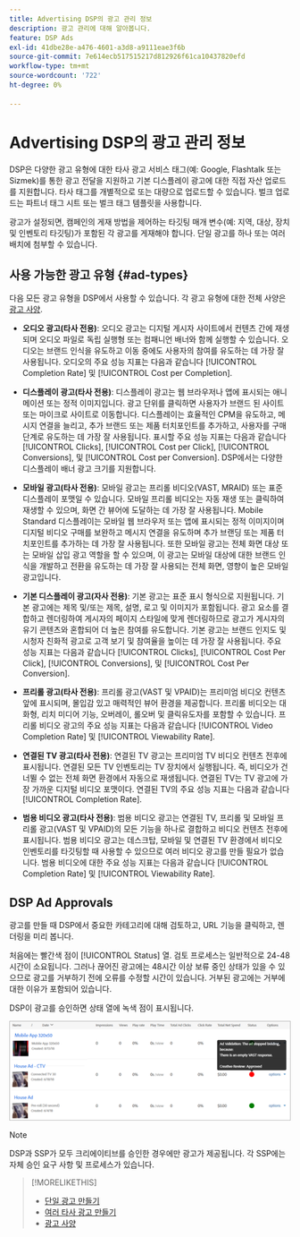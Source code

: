 ```yaml
---
title: Advertising DSP의 광고 관리 정보
description: 광고 관리에 대해 알아봅니다.
feature: DSP Ads
exl-id: 41dbe28e-a476-4601-a3d8-a9111eae3f6b
source-git-commit: 7e614ecb517515217d812926f61ca10437820efd
workflow-type: tm+mt
source-wordcount: '722'
ht-degree: 0%

---
```


# Advertising DSP의 광고 관리 정보

<!-- add "The Ads View (Dashboard?)" section -->

DSP은 다양한 광고 유형에 대한 타사 광고 서비스 태그(예: Google, Flashtalk 또는 Sizmek)를 통한 광고 전달을 지원하고 기본 디스플레이 광고에 대한 직접 자산 업로드를 지원합니다. 타사 태그를 개별적으로 또는 대량으로 업로드할 수 있습니다. 벌크 업로드는 파트너 태그 시트 또는 벌크 태그 템플릿을 사용합니다.

<!-- The bulk upload feature requires you to either a) upload DoubleClick and Flashtalking tag sheets or b) download a template, input your tags into the template, and then re-upload the template. -->
<!-- need a list of all supported third-party ad servers; see file in future-tbd folder -->

광고가 설정되면, 캠페인의 게재 방법을 제어하는 타깃팅 매개 변수(예: 지역, 대상, 장치 및 인벤토리 타깃팅)가 포함된 각 광고를 게재해야 합니다. 단일 광고를 하나 또는 여러 배치에 첨부할 수 있습니다.

## 사용 가능한 광고 유형 {#ad-types}

다음 모든 광고 유형을 DSP에서 사용할 수 있습니다. 각 광고 유형에 대한 전체 사양은 [광고 사양](ad-specs.md).

* **오디오 광고(타사 전용)**: 오디오 광고는 디지털 게시자 사이트에서 컨텐츠 간에 재생되며 오디오 파일로 독립 실행형 또는 컴패니언 배너와 함께 실행할 수 있습니다. 오디오는 브랜드 인식을 유도하고 이동 중에도 사용자의 참여를 유도하는 데 가장 잘 사용됩니다. 오디오의 주요 성능 지표는 다음과 같습니다 [!UICONTROL Completion Rate] 및 [!UICONTROL Cost per Completion].

* **디스플레이 광고(타사 전용)**: 디스플레이 광고는 웹 브라우저나 앱에 표시되는 애니메이션 또는 정적 이미지입니다. 광고 단위를 클릭하면 사용자가 브랜드 된 사이트 또는 마이크로 사이트로 이동합니다. 디스플레이는 효율적인 CPM을 유도하고, 메시지 연결을 늘리고, 추가 브랜드 또는 제품 터치포인트를 추가하고, 사용자를 구매 단계로 유도하는 데 가장 잘 사용됩니다. 표시할 주요 성능 지표는 다음과 같습니다 [!UICONTROL Clicks], [!UICONTROL Cost per Click], [!UICONTROL Conversions], 및 [!UICONTROL Cost per Conversion]. DSP에서는 다양한 디스플레이 배너 광고 크기를 지원합니다.

* **모바일 광고(타사 전용)**: 모바일 광고는 프리롤 비디오(VAST, MRAID) 또는 표준 디스플레이 포맷일 수 있습니다. 모바일 프리롤 비디오는 자동 재생 또는 클릭하여 재생할 수 있으며, 화면 간 뷰어에 도달하는 데 가장 잘 사용됩니다. Mobile Standard 디스플레이는 모바일 웹 브라우저 또는 앱에 표시되는 정적 이미지이며 디지털 비디오 구매를 보완하고 메시지 연결을 유도하며 추가 브랜딩 또는 제품 터치포인트를 추가하는 데 가장 잘 사용됩니다. 또한 모바일 광고는 전체 화면 대상 또는 모바일 삽입 광고 역할을 할 수 있으며, 이 광고는 모바일 대상에 대한 브랜드 인식을 개발하고 전환을 유도하는 데 가장 잘 사용되는 전체 화면, 영향이 높은 모바일 광고입니다.

* **기본 디스플레이 광고(자사 전용)**: 기본 광고는 표준 표시 형식으로 지원됩니다. 기본 광고에는 제목 및/또는 제목, 설명, 로고 및 이미지가 포함됩니다. 광고 요소를 결합하고 렌더링하여 게시자의 페이지 스타일에 맞게 렌더링하므로 광고가 게시자의 유기 콘텐츠와 혼합되어 더 높은 참여를 유도합니다. 기본 광고는 브랜드 인지도 및 시청자 친화적 광고로 고객 보기 및 참여율을 높이는 데 가장 잘 사용됩니다. 주요 성능 지표는 다음과 같습니다 [!UICONTROL Clicks], [!UICONTROL Cost Per Click], [!UICONTROL Conversions], 및 [!UICONTROL Cost Per Conversion].

* **프리롤 광고(타사 전용)**: 프리롤 광고(VAST 및 VPAID)는 프리미엄 비디오 컨텐츠 앞에 표시되며, 몰입감 있고 매력적인 뷰어 환경을 제공합니다. 프리롤 비디오는 대화형, 리치 미디어 기능, 오버레이, 롤오버 및 클릭유도자를 포함할 수 있습니다. 프리롤 비디오 광고의 주요 성능 지표는 다음과 같습니다 [!UICONTROL Video Completion Rate] 및 [!UICONTROL Viewability Rate].

* **연결된 TV 광고(타사 전용)**: 연결된 TV 광고는 프리미엄 TV 비디오 컨텐츠 전후에 표시됩니다. 연결된 모든 TV 인벤토리는 TV 장치에서 실행됩니다. 즉, 비디오가 건너뛸 수 없는 전체 화면 환경에서 자동으로 재생됩니다. 연결된 TV는 TV 광고에 가장 가까운 디지털 비디오 포맷이다. 연결된 TV의 주요 성능 지표는 다음과 같습니다 [!UICONTROL Completion Rate].

* **범용 비디오 광고(타사 전용)**: 범용 비디오 광고는 연결된 TV, 프리롤 및 모바일 프리롤 광고(VAST 및 VPAID)의 모든 기능을 하나로 결합하고 비디오 컨텐츠 전후에 표시됩니다. 범용 비디오 광고는 데스크탑, 모바일 및 연결된 TV 환경에서 비디오 인벤토리를 타깃팅할 때 사용할 수 있으므로 여러 비디오 광고를 만들 필요가 없습니다. 범용 비디오에 대한 주요 성능 지표는 다음과 같습니다 [!UICONTROL Completion Rate] 및 [!UICONTROL Viewability Rate].

## DSP Ad Approvals

광고를 만들 때 DSP에서 중요한 카테고리에 대해 검토하고, URL 기능을 클릭하고, 렌더링을 미리 봅니다.

처음에는 빨간색 점이 [!UICONTROL Status] 열. 검토 프로세스는 일반적으로 24-48시간이 소요됩니다. 그러나 끊어진 광고에는 48시간 이상 보류 중인 상태가 있을 수 있으므로 광고를 거부하기 전에 오류를 수정할 시간이 있습니다. 거부된 광고에는 거부에 대한 이유가 포함되어 있습니다.

DSP이 광고를 승인하면 상태 열에 녹색 점이 표시됩니다.

![승인 지표 [!UICONTROL Status] 열](/help/dsp/assets/ad-approval-status.png)

>[!NOTE]
>
>DSP과 SSP가 모두 크리에이티브를 승인한 경우에만 광고가 제공됩니다. 각 SSP에는 자체 승인 요구 사항 및 프로세스가 있습니다.

>[!MORELIKETHIS]
>
>* [단일 광고 만들기](ad-create.md)
>* [여러 타사 광고 만들기](ad-create-multiple.md)
>* [광고 사양](ad-specs.md)

